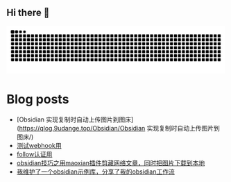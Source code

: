## Hi there 👋

<picture>
  <source media="(prefers-color-scheme: dark)" srcset="https://raw.githubusercontent.com/dangehub/dangehub/output/github-contribution-grid-snake-dark.svg">
  <source media="(prefers-color-scheme: light)" srcset="https://raw.githubusercontent.com/dangehub/dangehub/output/github-contribution-grid-snake.svg">
  <img alt="github contribution grid snake animation" src="https://raw.githubusercontent.com/dangehub/dangehub/output/github-contribution-grid-snake.svg">
</picture>

# Blog posts
<!-- BLOG-POST-LIST:START -->
- [Obsidian 实现复制时自动上传图片到图床](https://qlog.9udange.top/Obsidian/Obsidian 实现复制时自动上传图片到图床/)
- [测试webhook用](https://qlog.9udange.top/自托管折腾/测试webhook用/)
- [follow认证用](https://qlog.9udange.top/自托管折腾/follow认证用/)
- [obsidian技巧之用maoxian插件剪藏网络文章，同时把图片下载到本地](https://qlog.9udange.top/Obsidian/obsidian技巧之用maoxian插件剪藏网络文章，同时把图片下载到本地/)
- [我维护了一个obsidian示例库，分享了我的obsidian工作流](https://qlog.9udange.top/Obsidian/我维护了一个obsidian示例库，分享了我的obsidian工作流/)
<!-- BLOG-POST-LIST:END -->
